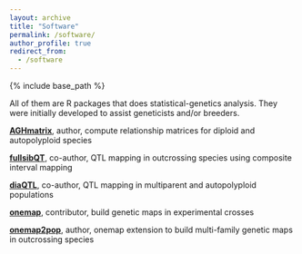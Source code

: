 ```yaml
---
layout: archive
title: "Software"
permalink: /software/
author_profile: true
redirect_from:
  - /software
---
```


{% include base_path %}

All of them are R packages that does statistical-genetics analysis. They were initially developed to assist geneticists and/or breeders.

**[AGHmatrix](https://cran.r-project.org/package=AGHmatrix)**, author, compute relationship matrices for diploid and autopolyploid species

**[fullsibQT](https://www.github.com/augusto-garcia/fullsibQTL)**, co-author, QTL mapping in outcrossing species using composite interval mapping

**[diaQTL](https://www.github.com/jendelman/diaQTL)**, co-author, QTL mapping in multiparent and autopolyploid populations

**[onemap](https://cran.r-project.org/package=onemap)**, contributor, build genetic maps in experimental crosses

**[onemap2pop](https://www.github.com/augusto-garcia/onemap2pop)**, author, onemap extension to build multi-family genetic maps in outcrossing species
